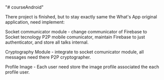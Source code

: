 "# courseAndroid" 

There project is finished, but to stay exactly same the What's App original application, need implement:

Socket communicator module - change communicator of Firebase to Socket tecnology P2P mobile comunicator, maintain Firebase to just authenticator, and store all talks internal.

Cryptography Module - integrate to socket comunicator module, all messages need there P2P cryptographer.

Profile Image - Each user need store the image profile associated the each profile user.
